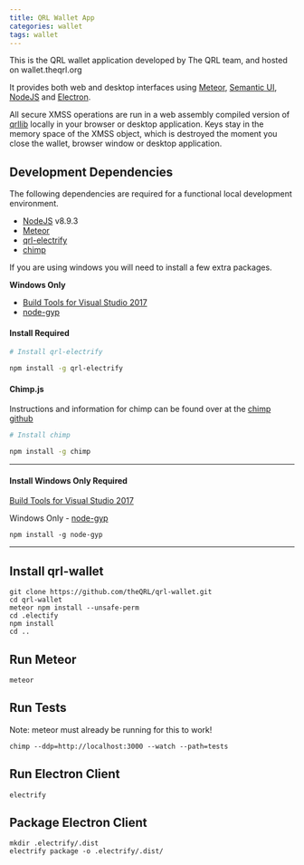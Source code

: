 ```yaml
---
title: QRL Wallet App
categories: wallet
tags: wallet
---
```



This is the QRL wallet application developed by The QRL team, and hosted on wallet.theqrl.org

It provides both web and desktop interfaces using [Meteor](https://www.meteor.com/), [Semantic UI](https://semantic-ui.com/), [NodeJS](https://nodejs.org/en/) and [Electron](https://electronjs.org/).

All secure XMSS operations are run in a web assembly compiled version of [qrllib](https://github.com/theQRL/qrllib) locally in your browser or desktop application. Keys stay in the memory space of the XMSS object, which is destroyed the moment you close the wallet, browser window or desktop application.


## Development Dependencies

The following dependencies are required for a functional local development environment.

* [NodeJS](https://nodejs.org/en/) v8.9.3
* [Meteor](https://www.meteor.com/install)
* [qrl-electrify](https://www.npmjs.com/package/qrl-electrify)
* [chimp](https://github.com/xolvio/chimp)

If you are using windows you will need to install a few extra packages.

**Windows Only**
* [Build Tools for Visual Studio 2017](https://www.visualstudio.com/downloads/#build-tools-for-visual-studio-2017)
* [node-gyp](https://github.com/nodejs/node-gyp)


#### Install Required

```bash
# Install qrl-electrify

npm install -g qrl-electrify
```

#### Chimp.js

Instructions and information for chimp can be found over at the [chimp github](https://github.com/xolvio/chimp)

```bash
# Install chimp

npm install -g chimp
```

* * *

#### Install Windows Only Required

[Build Tools for Visual Studio 2017](https://www.visualstudio.com/downloads/#build-tools-for-visual-studio-2017)

Windows Only - [node-gyp](https://github.com/nodejs/node-gyp)

	npm install -g node-gyp

* * *

## Install qrl-wallet

	git clone https://github.com/theQRL/qrl-wallet.git
	cd qrl-wallet
	meteor npm install --unsafe-perm
	cd .electify
	npm install
	cd ..

## Run Meteor

	meteor

## Run Tests	

Note: meteor must already be running for this to work!

	chimp --ddp=http://localhost:3000 --watch --path=tests

## Run Electron Client

	electrify

## Package Electron Client

	mkdir .electrify/.dist
	electrify package -o .electrify/.dist/
